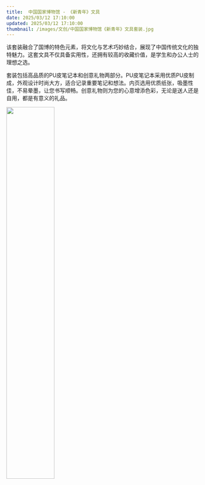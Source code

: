```yaml
---
title:  中国国家博物馆 - 《新青年》文具
date: 2025/03/12 17:10:00
updated: 2025/03/12 17:10:00
thumbnail: /images/文创/中国国家博物馆《新青年》文具套装.jpg
---
```


该套装融合了国博的特色元素，将文化与艺术巧妙结合，展现了中国传统文化的独特魅力。这套文具不仅具备实用性，还拥有较高的收藏价值，是学生和办公人士的理想之选。

套装包括高品质的PU皮笔记本和创意礼物两部分。PU皮笔记本采用优质PU皮制成，外观设计时尚大方，适合记录重要笔记和想法。内页选用优质纸张，吸墨性佳，不易晕墨，让您书写顺畅。创意礼物则为您的心意增添色彩，无论是送人还是自用，都是有意义的礼品。

<img src="/images/文创/中国国家博物馆《新青年》文具套装.jpg" height="50%" width="50%">
